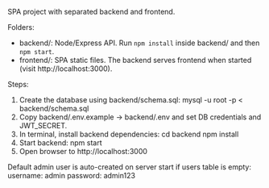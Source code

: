 SPA project with separated backend and frontend.

Folders:
- backend/: Node/Express API. Run `npm install` inside backend/ and then `npm start`.
- frontend/: SPA static files. The backend serves frontend when started (visit http://localhost:3000).

Steps:
1. Create the database using backend/schema.sql:
   mysql -u root -p < backend/schema.sql
2. Copy backend/.env.example -> backend/.env and set DB credentials and JWT_SECRET.
3. In terminal, install backend dependencies:
   cd backend
   npm install
4. Start backend:
   npm start
5. Open browser to http://localhost:3000

Default admin user is auto-created on server start if users table is empty:
  username: admin
  password: admin123
